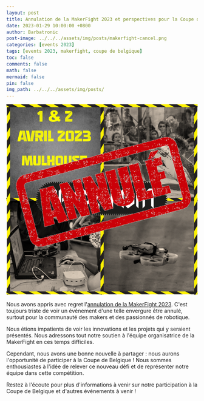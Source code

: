 ```yaml
---
layout: post
title: Annulation de la MakerFight 2023 et perspectives pour la Coupe de Belgique
date: 2023-01-29 10:00:00 +0800
author: Barbatronic
post-image: ../../../assets/img/posts/makerfight-cancel.png
categories: [events 2023]
tags: [events 2023, makerfight, coupe de belgique]
toc: false
comments: false
math: false
mermaid: false
pin: false
img_path: ../../../assets/img/posts/
---
```

![Alt text](../assets/img/posts/makerfight-cancel.png)

Nous avons appris avec regret l'[annulation de la MakerFight 2023](https://www.makerfight.fr/blog/makerfight/communique-annulation-de-makerfight-2023-1556/). C'est toujours triste de voir un événement d'une telle envergure être annulé, surtout pour la communauté des makers et des passionnés de robotique.

Nous étions impatients de voir les innovations et les projets qui y seraient présentés. Nous adressons tout notre soutien à l'équipe organisatrice de la MakerFight en ces temps difficiles.

Cependant, nous avons une bonne nouvelle à partager : nous aurons l'opportunité de participer à la Coupe de Belgique ! Nous sommes enthousiastes à l'idée de relever ce nouveau défi et de représenter notre équipe dans cette compétition.

Restez à l'écoute pour plus d'informations à venir sur notre participation à la Coupe de Belgique et d'autres événements à venir !

